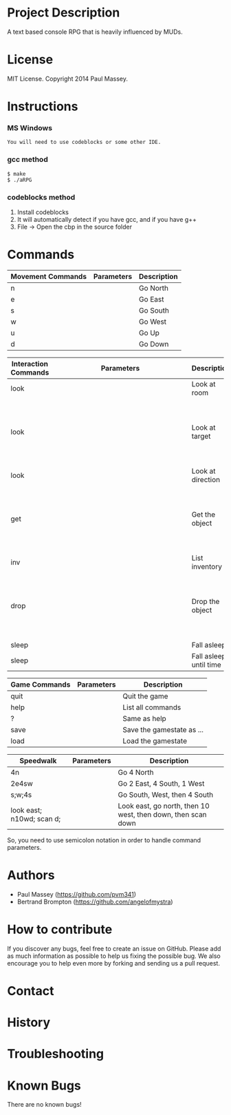 
Project Description
=====
A text based console RPG that is heavily influenced by MUDs.

License
=====
MIT License. Copyright 2014 Paul Massey.

Instructions
=====

### MS Windows
~~~~~~~~~~
You will need to use codeblocks or some other IDE.
~~~~~~~~~~

### gcc method
~~~~~~~~~~
$ make
$ ./aRPG
~~~~~~~~~~~~~~~~~

### codeblocks method

1. Install codeblocks
2. It will automatically detect if you have gcc, and if you have g++
3. File -> Open the cbp in the source folder


Commands
=====

| Movement Commands | Parameters  | Description |
| ------------- | ----------- | ----------- |
| n             |             | Go North    |
| e             |             | Go East     |
| s             |             | Go South    |
| w             |             | Go West     |
| u             |             | Go Up       |
| d             |             | Go Down     |

| Interaction Commands | Parameters | Description |
| ------------- | ----------- | ----------- |
| look          |             | Look at room |
| look          | <object>    | Look at target |
| look          | <direction> | Look at direction |
| get           | <object>    | Get the object |
| inv           |             | List inventory |
| drop          | <object>    | Drop the object |
| sleep         |             | Fall asleep |
| sleep         | <time>      | Fall asleep until time |

| Game Commands | Parameters | Description |
| ------------- | ----------- | ----------- |
| quit          |             | Quit the game|
| help          |             | List all commands |
| ?             |             | Same as help |
| save          | <filename>  | Save the gamestate as ... |
| load          | <filename>  | Load the gamestate | 

| Speedwalk     | Parameters  | Description |
| ------------- | ----------- | ----------- |
| 4n            |             | Go 4 North  |
| 2e4sw         |             | Go 2 East, 4 South, 1 West     |
| s;w;4s        |             | Go South, West, then 4 South    |
| look east; n10wd; scan d;              |             | Look east, go north, then 10 west, then down, then scan down     |

So, you need to use semicolon notation in order to handle command parameters.

Authors
=====
* Paul Massey (https://github.com/pvm341)
* Bertrand Brompton (https://github.com/angelofmystra)

How to contribute
=====

If you discover any bugs, feel free to create an issue on GitHub. Please add as much information as possible to help us fixing the possible bug. We also encourage you to help even more by forking and sending us a pull request.

Contact
=====



History
=====

Troubleshooting
=====

Known Bugs
=====

There are no known bugs!

